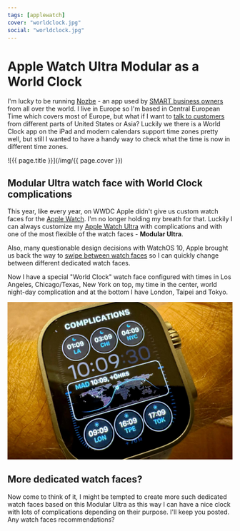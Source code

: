 ```yaml
---
tags: [applewatch]
cover: "worldclock.jpg"
social: "worldclock.jpg"
---
```


# Apple Watch Ultra Modular as a World Clock

I'm lucky to be running [Nozbe][n] - an app used by [SMART business owners](/nozbe17) from all over the world. I live in Europe so I'm based in Central European Time which covers most of Europe, but what if I want to [talk to customers](/noofficefm-44) from different parts of United States or Asia? Luckily we there is a World Clock app on the iPad and modern calendars support time zones pretty well, but still I wanted to have a handy way to check what the time is now in different time zones.

<!--More-->

![{{ page.title }}](/img/{{ page.cover }})

## Modular Ultra watch face with World Clock complications

This year, like every year, on WWDC Apple didn't give us custom watch faces for the [Apple Watch](/applewatch). I'm no longer holding my breath for that. Luckily I can always customize my [Apple Watch Ultra](/ultra/) with complications and with one of the most flexible of the watch faces - **Modular Ultra**.

Also, many questionable design decisions with WatchOS 10, Apple brought us back the way to [swipe between watch faces](/watchfaces) so I can quickly change between different dedicated watch faces.

Now I have a special "World Clock" watch face configured with times in Los Angeles, Chicago/Texas, New York on top, my time in the center, world night-day complication and at the bottom I have London, Taipei and Tokyo.

![{{ page.title }} complications](/img/worldclock-complications.jpg)

## More dedicated watch faces?

Now come to think of it, I might be tempted to create more such dedicated watch faces based on this Modular Ultra as this way I can have a nice clock with lots of complications depending on their purpose. I'll keep you posted. Any watch faces recommendations?




[n]: https://michael.gratis/nozbe
[np]: https://michael.gratis/nozbepersonal